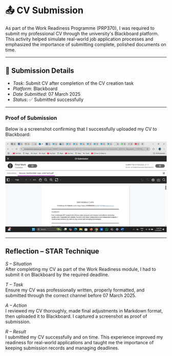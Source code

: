 # 📤 CV Submission

As part of the Work Readiness Programme (PRP370), I was required to submit my professional CV through the university's Blackboard platform. This activity helped simulate real-world job application processes and emphasized the importance of submitting complete, polished documents on time.

---

## 🧾 Submission Details

- *Task*: Submit CV after completion of the CV creation task  
- *Platform*: Blackboard  
- *Date Submitted*: 07 March 2025  
- *Status*: ✅ Submitted successfully  

---

### Proof of Submission

Below is a screenshot confirming that I successfully uploaded my CV to Blackboard:

![CV Submission Screenshot](./media/cv-submission.png)

---

##  Reflection – STAR Technique

*S – Situation*  
After completing my CV as part of the Work Readiness module, I had to submit it on Blackboard by the required deadline.

*T – Task*  
Ensure my CV was professionally written, properly formatted, and submitted through the correct channel before 07 March 2025.

*A – Action*  
I reviewed my CV thoroughly, made final adjustments in Markdown format, then uploaded it to Blackboard. I captured a screenshot as proof of submission.

*R – Result*  
I submitted my CV successfully and on time. This experience improved my readiness for real-world applications and taught me the importance of keeping submission records and managing deadlines.
